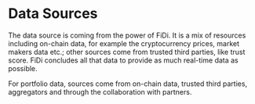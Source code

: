 # Data Sources

The data source is coming from the power of FiDi. It is a mix of resources including on-chain data, for example the cryptocurrency prices, market makers data etc.; other sources come from trusted third parties, like trust score. FiDi concludes all that data to provide as much real-time data as possible.

For portfolio data, sources come from on-chain data, trusted third parties, aggregators and through the collaboration with partners.


